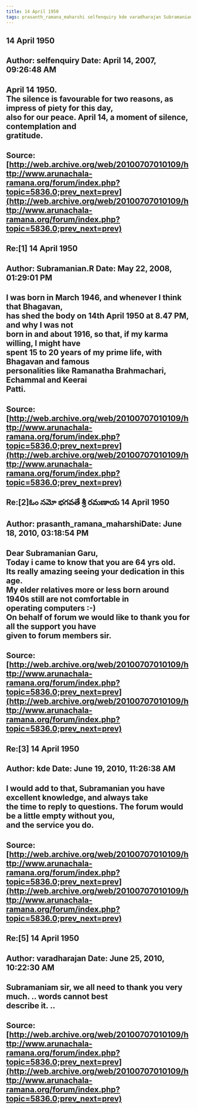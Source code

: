```yaml
--- 
title: 14 April 1950   
tags: prasanth_ramana_maharshi selfenquiry kde varadharajan Subramanian.R  
---  
```

## 14 April 1950  
Author: selfenquiry         Date: April 14, 2007, 09:26:48 AM  
---  
April 14 1950.   
The silence is favourable for two reasons, as impress of piety for this day,  
also for our peace. **April 14**, a moment of silence, contemplation and  
gratitude.
 ---  
Source:[http://web.archive.org/web/20100707010109/http://www.arunachala-ramana.org/forum/index.php?topic=5836.0;prev_next=prev](http://web.archive.org/web/20100707010109/http://www.arunachala-ramana.org/forum/index.php?topic=5836.0;prev_next=prev)   
---  

## Re:[1] 14 April 1950  
Author: Subramanian.R       Date: May 22, 2008, 01:29:01 PM  
---  
I was born in March 1946, and whenever I think that Bhagavan,   
has shed the body on 14th April 1950 at 8.47 PM, and why I was not   
born in and about 1916, so that, if my karma willing, I might have   
spent 15 to 20 years of my prime life, with Bhagavan and famous   
personalities like Ramanatha Brahmachari, Echammal and Keerai   
Patti.
 ---  
Source:[http://web.archive.org/web/20100707010109/http://www.arunachala-ramana.org/forum/index.php?topic=5836.0;prev_next=prev](http://web.archive.org/web/20100707010109/http://www.arunachala-ramana.org/forum/index.php?topic=5836.0;prev_next=prev)   
---  

## Re:[2]ఓం నమో భగవతే శ్రీ రమణాయ  14 April 1950  
Author: prasanth_ramana_maharshiDate: June 18, 2010, 03:18:54 PM  
---  
Dear Subramanian Garu,   
Today i came to know that you are 64 yrs old.   
Its really amazing seeing your dedication in this age.   
My elder relatives more or less born around 1940s still are not comfortable in  
operating computers :-)   
On behalf of forum we would like to thank you for all the support you have  
given to forum members sir.
 ---  
Source:[http://web.archive.org/web/20100707010109/http://www.arunachala-ramana.org/forum/index.php?topic=5836.0;prev_next=prev](http://web.archive.org/web/20100707010109/http://www.arunachala-ramana.org/forum/index.php?topic=5836.0;prev_next=prev)   
---  

## Re:[3] 14 April 1950  
Author: kde                 Date: June 19, 2010, 11:26:38 AM  
---  
I would add to that, Subramanian you have excellent knowledge, and always take  
the time to reply to questions. The forum would be a little empty without you,  
and the service you do.
 ---  
Source:[http://web.archive.org/web/20100707010109/http://www.arunachala-ramana.org/forum/index.php?topic=5836.0;prev_next=prev](http://web.archive.org/web/20100707010109/http://www.arunachala-ramana.org/forum/index.php?topic=5836.0;prev_next=prev)   
---  

## Re:[5] 14 April 1950  
Author: varadharajan        Date: June 25, 2010, 10:22:30 AM  
---  
Subramaniam sir, we all need to thank you very much. .. words cannot best  
describe it. ..
 ---  
Source:[http://web.archive.org/web/20100707010109/http://www.arunachala-ramana.org/forum/index.php?topic=5836.0;prev_next=prev](http://web.archive.org/web/20100707010109/http://www.arunachala-ramana.org/forum/index.php?topic=5836.0;prev_next=prev)   
---  

